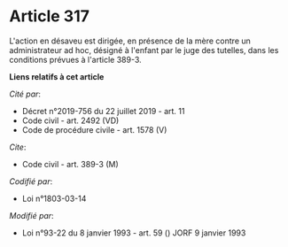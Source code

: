 # Article 317

L'action en désaveu est dirigée, en présence de la mère contre un administrateur ad hoc, désigné à l'enfant par le juge des
tutelles, dans les conditions prévues à l'article 389-3.

**Liens relatifs à cet article**

_Cité par_:

  - Décret n°2019-756 du 22 juillet 2019 - art. 11
  - Code civil - art. 2492 (VD)
  - Code de procédure civile - art. 1578 (V)

_Cite_:

  - Code civil - art. 389-3 (M)

_Codifié par_:

  - Loi n°1803-03-14

_Modifié par_:

  - Loi n°93-22 du 8 janvier 1993 - art. 59 () JORF 9 janvier 1993
